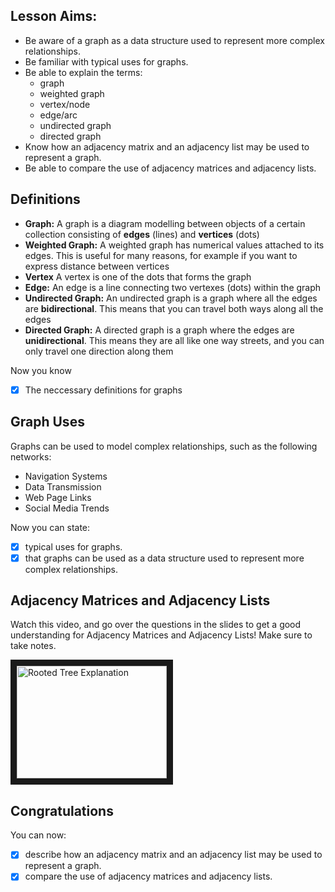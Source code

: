 ## Lesson Aims:
* Be aware of a graph as a data structure used to represent more complex relationships.
* Be familiar with typical uses for graphs.
* Be able to explain the terms:
  * graph
  * weighted graph
  * vertex/node
  * edge/arc
  * undirected graph
  * directed graph
* Know how an adjacency matrix and an adjacency list may be used to represent a graph.
* Be able to compare the use of adjacency matrices and adjacency lists.

## Definitions
* **Graph:** A graph is a diagram modelling between objects of a certain collection consisting of **edges** (lines) and **vertices** (dots)
* **Weighted Graph:** A weighted graph has numerical values attached to its edges. This is useful for many reasons, for example if you want to express distance between vertices
* **Vertex** A vertex is one of the dots that forms the graph
* **Edge:** An edge is a line connecting two vertexes (dots) within the graph
* **Undirected Graph:** An undirected graph is a graph where all the edges are **bidirectional**. This means that you can travel both ways along all the edges
* **Directed Graph:** A directed graph is a graph where the edges are **unidirectional**. This means they are all like one way streets, and you can only travel one direction along them

Now you know
- [x] The neccessary definitions for graphs

## Graph Uses
Graphs can be used to model complex relationships, such as the following networks:
* Navigation Systems
* Data Transmission
* Web Page Links
* Social Media Trends

Now you can state:
- [x] typical uses for graphs.
- [x] that graphs can be used as a data structure used to represent more complex relationships.

## Adjacency Matrices and Adjacency Lists
Watch this video, and go over the questions in the slides to get a good understanding for Adjacency Matrices and Adjacency Lists! Make sure to take notes.

<a href="http://www.youtube.com/watch?feature=player_embedded&v=PMPMDZqeipw
" target="_blank"><img src="http://img.youtube.com/vi/PMPMDZqeipw/0.jpg" 
alt="Rooted Tree Explanation" width="240" height="180" border="10" /></a>

## Congratulations
You can now:
- [x] describe how an adjacency matrix and an adjacency list may be used to represent a graph.
- [x] compare the use of adjacency matrices and adjacency lists.
